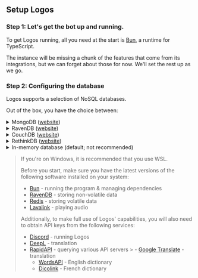 ## Setup Logos

### Step 1: Let's get the bot up and running.

To get Logos running, all you need at the start is [Bun](https://bun.sh/docs/installation), a runtime for TypeScript.

The instance will be missing a chunk of the features that come from its integrations, but we can forget about those for now. We'll set the rest up as we go.

### Step 2: Configuring the database

Logos supports a selection of NoSQL databases.

Out of the box, you have the choice between:
<details>
    <summary>MongoDB (<a href="https://mongodb.com/products/platform/atlas-database">website</a>)</summary>
</details>
<details>
    <summary>RavenDB (<a href="https://ravendb.net">website</a>)</summary>
</details>
<details>
    <summary>CouchDB (<a href="https://couchdb.apache.org">website</a>)</summary>
</details>
<details>
    <summary>RethinkDB (<a href="https://rethinkdb.com/">website</a>)</summary>
</details>
<details>
    <summary>In-memory database (default; not recommended)</summary>
</details>

> If you're on Windows, it is recommended that you use WSL.
>
> Before you start, make sure you have the latest versions of the following software installed on your system:
> - [Bun](https://bun.sh/docs/installation) - running the program & managing dependencies
> - [RavenDB](https://ravendb.net/download) - storing non-volatile data
> - [Redis](https://redis.io/docs/install/install-redis/) - storing volatile data
> - [Lavalink](https://github.com/lavalink-devs/Lavalink/releases/latest) - playing audio
>
> Additionally, to make full use of Logos' capabilities, you will also need to obtain API keys from the following services:
> - [Discord](https://discord.com/developers/applications) - running Logos
> - [DeepL](https://www.deepl.com/pro#developer) - translation
> - [RapidAPI](https://rapidapi.com/hub) - querying various API servers
    >   - [Google Translate](https://rapidapi.com/IRCTCAPI/api/google-translator9/) - translation
>   - [WordsAPI](https://rapidapi.com/dpventures/api/wordsapi/) - English dictionary
>   - [Dicolink](https://rapidapi.com/dicolink/api/dicolink/) - French dictionary